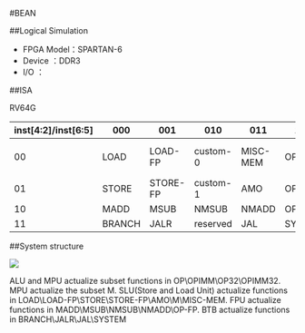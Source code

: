 #BEAN

##Logical Simulation

- FPGA Model：SPARTAN-6
- Device	：DDR3
- I/O		：



##ISA

RV64G

|**inst[4:2]/inst[6:5]**|**000**|**001**	|**010**	|**011**	|**100**|**101**	|**110**	|**111**|
|-----------------------|-------|-----------|-----------|-----------|-------|-----------|-----------|-------|
|00						|LOAD	|LOAD-FP	|custom-0	|MISC-MEM	|OP-IMM	|AUIPC		|OP-IMM-32	|48b	|
|01						|STORE	|STORE-FP	|custom-1	|AMO		|OP		|LUI		|OP-32		|64b	|
|10						|MADD	|MSUB		|NMSUB		|NMADD		|OP-FP	|reserved	|rv128		|48b	|
|11						|BRANCH	|JALR		|reserved	|JAL		|SYSTEM	|reserved	|rv128		|>80b	|

##System structure


![](https://github.com/justwillim/FOS/blob/Development/Lib/RISCV/Document/EN/img/Core.jpg)


ALU and MPU actualize subset functions in OP\OPIMM\OP32\OPIMM32.
MPU actualize the subset M.
SLU(Store and Load Unit) actualize functions in LOAD\LOAD-FP\STORE\STORE-FP\AMO\M\MISC-MEM. 
FPU actualize functions in MADD\MSUB\NMSUB\NMADD\OP-FP.
BTB actualize functions in BRANCH\JALR\JAL\SYSTEM



